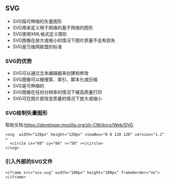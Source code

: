 ## SVG
* SVG指可伸缩的矢量图形
* SVG用来定义用于网络的基于网络的图形
* SVG使用XML格式定义图形
* SVG图像在放大或缩小的情况下图片质量不会有损失
* SVG是万维网联盟的标准

### SVG的优势
* SVG可以通过文本编辑器来创建和修改
* SVG图像可以被搜索、索引、脚本化或压缩
* SVG是可伸缩的
* SVG图像在任何分辨率的情况下被高质量打印
* SVG可在图片部改变质量的情况下放大或缩小

### SVG绘制矢量图形
帮助文档:https://developer.mozilla.org/zh-CN/docs/Web/SVG
```
<svg  width="120px" height="120px" viewBox="0 0 120 120" version="1.1" >
  <circle cx="60" cy="60" r="50" ></circle>
</svg>
```
### 引入外部的SVG文件
```
<iframe src="xxx.svg" width="100px" height="100px" frameborder="no"></iframe>
```
